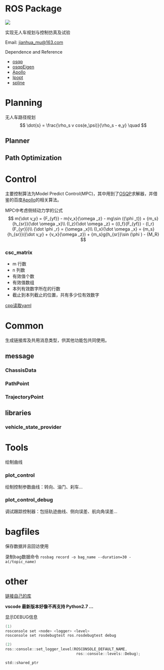 # ROS Package
![](https://img.shields.io/badge/ROS-Melodic-orange)

实现无人车规划与控制仿真及试验

Email: jianhua_mu@163.com

Dependence and Reference
* [osqp](https://osqp.org/)
* [osqpEigen](https://github.com/robotology/osqp-eigen)
* [Apollo](https://github.com/ApolloAuto/apollo)
* [Ipopt](https://github.com/coin-or/Ipopt)
* [spline](https://github.com/ttk592/spline)

# Planning
无人车路径规划
$$ \dot{s} = \frac{\rho_s v cos(e_\psi)}{\rho_s - e_y} \quad $$

## Planner

## Path Optimization

# Control
主要控制算法为Model Predict Control(MPC)，其中用到了[OSQP](https://osqp.org/)求解器，并借鉴的百度[Apollo](https://github.com/ApolloAuto/apollo)的相关算法。

MPC中考虑侧倾动力学的公式
$$
m{\dot v_y} = {F_{yf}} - m{v_x}{\omega _z} - mg\sin ({\phi _t}) + {m_s}{h_{sr}}{\dot \omega _x}\\
{I_z}{\dot \omega _z} = ({l_f}{F_{yf}} - {l_r}{F_{yr}})\\
{\dot \phi _r} = {\omega _x}\\
{I_x}{\dot \omega _x} = {m_s}{h_{sr}}({\dot v_y} + {v_x}{\omega _z}) + {m_s}g{h_{sr}}\sin (\phi ) - {M_R}
$$

### csc_matrix
* m 行数
* n 列数
* 有效值个数
* 有效值数组
* 本列有效数字所在的行数
* 截止到本列截止的位置，共有多少位有效数字

[cpp读取yaml](https://blog.csdn.net/weixin_45024226/article/details/120279723)

# Common

生成链接库及共用消息类型，供其他功能包共同使用。

## message

### ChassisData

### PathPoint

### TrajectoryPoint

## libraries

### vehicle_state_provider

# Tools
绘制曲线

### plot_control
绘制控制参数曲线：转向、油门、刹车...

### plot_control_debug
调试跟踪控制器：包括轨迹曲线、侧向误差、航向角误差...


# bagfiles

保存数据并且回访使用

录制bag数据命令 ``rosbag record -o bag_name --duration=30 -a(/topic_name)``


# other

[链接自己的库](https://zhuanlan.zhihu.com/p/337377100)

**vscode 最新版本好像不再支持 Python2.7 ...**

显示DEBUG信息
```c++
(1)
rosconsole set <node> <logger> <level>
rosconsole set rosdebugtest ros.rosdebugtest debug

(2)
ros::console::set_logger_level(ROSCONSOLE_DEFAULT_NAME,
                                ros::console::levels::Debug);
```

``std::shared_ptr``
